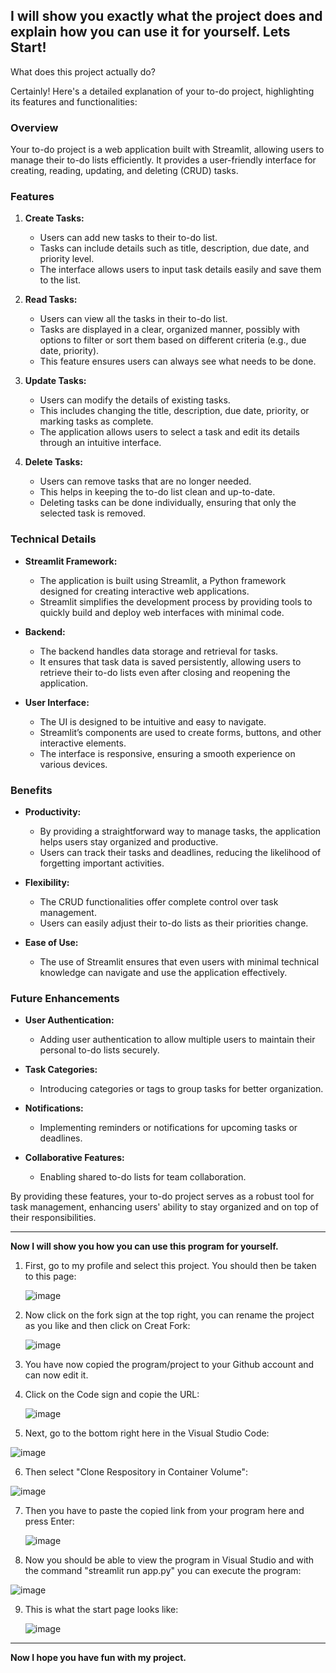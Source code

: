I will show you exactly what the project does and explain how you can use it for yourself. 
Lets Start! 
---------------------------------------------------------------
What does this project actually do?

Certainly! Here's a detailed explanation of your to-do project, highlighting its features and functionalities:

### Overview

Your to-do project is a web application built with Streamlit, allowing users to manage their to-do lists efficiently. It provides a user-friendly interface for creating, reading, updating, and deleting (CRUD) tasks. 

### Features

1. **Create Tasks:**
   - Users can add new tasks to their to-do list.
   - Tasks can include details such as title, description, due date, and priority level.
   - The interface allows users to input task details easily and save them to the list.

2. **Read Tasks:**
   - Users can view all the tasks in their to-do list.
   - Tasks are displayed in a clear, organized manner, possibly with options to filter or sort them based on different criteria (e.g., due date, priority).
   - This feature ensures users can always see what needs to be done.

3. **Update Tasks:**
   - Users can modify the details of existing tasks.
   - This includes changing the title, description, due date, priority, or marking tasks as complete.
   - The application allows users to select a task and edit its details through an intuitive interface.

4. **Delete Tasks:**
   - Users can remove tasks that are no longer needed.
   - This helps in keeping the to-do list clean and up-to-date.
   - Deleting tasks can be done individually, ensuring that only the selected task is removed.

### Technical Details

- **Streamlit Framework:**
  - The application is built using Streamlit, a Python framework designed for creating interactive web applications.
  - Streamlit simplifies the development process by providing tools to quickly build and deploy web interfaces with minimal code.

- **Backend:**
  - The backend handles data storage and retrieval for tasks.
  - It ensures that task data is saved persistently, allowing users to retrieve their to-do lists even after closing and reopening the application.

- **User Interface:**
  - The UI is designed to be intuitive and easy to navigate.
  - Streamlit’s components are used to create forms, buttons, and other interactive elements.
  - The interface is responsive, ensuring a smooth experience on various devices.

### Benefits

- **Productivity:**
  - By providing a straightforward way to manage tasks, the application helps users stay organized and productive.
  - Users can track their tasks and deadlines, reducing the likelihood of forgetting important activities.

- **Flexibility:**
  - The CRUD functionalities offer complete control over task management.
  - Users can easily adjust their to-do lists as their priorities change.

- **Ease of Use:**
  - The use of Streamlit ensures that even users with minimal technical knowledge can navigate and use the application effectively.

### Future Enhancements

- **User Authentication:**
  - Adding user authentication to allow multiple users to maintain their personal to-do lists securely.
  
- **Task Categories:**
  - Introducing categories or tags to group tasks for better organization.

- **Notifications:**
  - Implementing reminders or notifications for upcoming tasks or deadlines.

- **Collaborative Features:**
  - Enabling shared to-do lists for team collaboration.

By providing these features, your to-do project serves as a robust tool for task management, enhancing users' ability to stay organized and on top of their responsibilities.

---------------------------------------------------------------

**Now I will show you how you can use this program for yourself.** 

1. First, go to my profile and select this project.
   You should then be taken to this page:

   ![image](https://github.com/nikocrezy/streamlit_todo_crud_app/assets/149506966/f728b1bb-b917-47fb-b96c-38c2353a3545)

2. Now click on the fork sign at the top right, you can rename the project as you like and then click on Creat Fork:
   
   ![image](https://github.com/nikocrezy/streamlit_todo_crud_app/assets/149506966/28b66c5d-330e-4b1f-ab63-c88d6295516a)

3. You have now copied the program/project to your Github account and can now edit it.

4. Click on the Code sign and copie the URL:

    ![image](https://github.com/nikocrezy/streamlit_todo_crud_app/assets/149506966/21d325e4-112b-4587-b11a-fe75a859969c)

5. Next, go to the bottom right here in the Visual Studio Code:

![image](https://github.com/nikocrezy/streamlit_todo_crud_app/assets/149506966/89d3e967-11de-4270-b2ca-66ee23d2ce49)

6. Then select "Clone Respository in Container Volume":

![image](https://github.com/nikocrezy/streamlit_todo_crud_app/assets/149506966/5557e480-d050-48df-bba9-585bd734f195)

7. Then you have to paste the copied link from your program here and press Enter:

   ![image](https://github.com/nikocrezy/streamlit_todo_crud_app/assets/149506966/3392a762-3e82-4f7f-b0fb-26a20988b449)

8. Now you should be able to view the program in Visual Studio and with the command "streamlit run app.py" you can execute the program:

 ![image](https://github.com/nikocrezy/streamlit_todo_crud_app/assets/149506966/c8e93f3d-74d2-4b4f-892f-f4895c15a2e5)

9. This is what the start page looks like:

    ![image](https://github.com/nikocrezy/streamlit_todo_crud_project/assets/149506966/11b296dd-66fb-4040-9f57-fde3262dd4c1)



---------------------------------------------------------------
   
**Now I hope you have fun with my project.**

